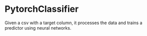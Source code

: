 # PytorchClassifier
Given a csv with a target column, it processes the data and trains a predictor using neural networks.
